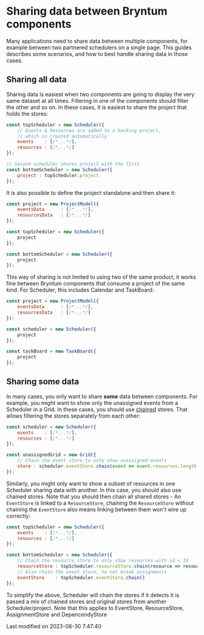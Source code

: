 # Sharing data between Bryntum components

Many applications need to share data between multiple components, for example between two partnered schedulers on a
single page. This guides describes some scenarios, and how to best handle sharing data in those cases.

## Sharing all data

Sharing data is easiest when two components are going to display the very same dataset at all times. Filtering in one of
the components should filter the other and so on. In these cases, it is easiest to share the project that holds the
stores:

```javascript
const topScheduler = new Scheduler({
    // Events & Resources are added to a backing project, 
    // which is created automatically
    events    : [/*...*/],
    resources : [/*...*/]
});

// Second scheduler shares project with the first
const bottomScheduler = new Scheduler({
    project : topScheduler.project
});
```

It is also possible to define the project standalone and then share it:

```javascript
const project = new ProjectModel({
    eventsData      : [/*...*/],
    resourcesData   : [/*...*/]
});

const topScheduler = new Scheduler({
    project
});

const bottomScheduler = new Scheduler({
    project
});
```

This way of sharing is not limited to using two of the same product, it works fine between Bryntum components that
consume a project of the same kind. For Scheduler, this includes Calendar and TaskBoard:

```javascript
const project = new ProjectModel({
    eventsData      : [/*...*/],
    resourcesData   : [/*...*/]
});

const scheduler = new Scheduler({
    project
});

const taskBoard = new TaskBoard({
    project
});
```

## Sharing some data

In many cases, you only want to share **some** data between components. For example, you might want to show only the 
unassigned events from a Scheduler in a Grid. In these cases, you should use [chained](#Core/data/Store#function-chain)
stores. That allows filtering the stores separately from each other:
 
```javascript
const scheduler = new Scheduler({
    events    : [/*...*/],
    resources : [/*...*/]
});

const unassignedGrid = new Grid({
    // Chain the event store to only show unassigned events
    store : scheduler.eventStore.chain(event => event.resources.length === 0)
});
```

Similarly, you might only want to show a subset of resources in one Scheduler sharing data with another. In this case,
you should also use chained stores. Note that you should then chain all shared stores - An `EventStore` is linked to a
`ResourceStore`, chaining the `ResourceStore` without chaining the `EventStore` also means linking between them won't 
wire up correctly:

```javascript
const topScheduler = new Scheduler({
    events    : [/*...*/],
    resources : [/*...*/]
});

const bottomScheduler = new Scheduler({
    // Chain the resource store to only show resources with id < 10
    resourceStore : topScheduler.resourceStore.chain(resource => resource.id < 10),
    // Also chain the event store, to not break assignments
    eventStore    : topScheduler.eventStore.chain()
});
```

<div class="note">To simplify the above, Scheduler will chain the stores if it detects it is passed a mix of chained
stores and original stores from another Scheduler/project. Note that this applies to EventStore, ResourceStore, 
AssignmentStore and DepencendyStore</div>


<p class="last-modified">Last modified on 2023-08-30 7:47:40</p>